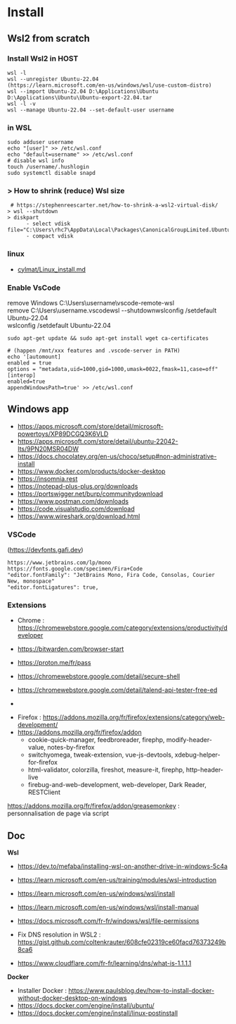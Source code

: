# Install

## Wsl2 from scratch

### Install Wsl2 in HOST
```
wsl -l
wsl --unregister Ubuntu-22.04
(https://learn.microsoft.com/en-us/windows/wsl/use-custom-distro)
wsl --import Ubuntu-22.04 D:\Applications\Ubuntu D:\Applications\Ubuntu\Ubuntu-export-22.04.tar
wsl -l -v
wsl --manage Ubuntu-22.04 --set-default-user username
```

### in WSL
```
sudo adduser username
echo "[user]" >> /etc/wsl.conf
echo "default=username" >> /etc/wsl.conf
# disable wsl info
touch /username/.hushlogin
sudo systemctl disable snapd
```

### > How to shrink (reduce) Wsl size
```
 # https://stephenreescarter.net/how-to-shrink-a-wsl2-virtual-disk/
> wsl --shutdown
> diskpart
      - select vdisk file="C:\Users\rhc7\AppData\Local\Packages\CanonicalGroupLimited.Ubuntu22.04LTS_79\LocalState\ext4.vhdx"
      - compact vdisk
```

### linux

- [cylmat/Linux_install.md](https://github.com/cylmat/docs/blob/main/install/Linux_install.md)




### Enable VsCode

remove Windows C:\Users\username\vscode-remote-wsl  
remove C:\Users\username\.vscodewsl --shutdownwslconfig /setdefault Ubuntu-22.04  
wslconfig /setdefault Ubuntu-22.04  
```
sudo apt-get update && sudo apt-get install wget ca-certificates

# (happen /mnt/xxx features and .vscode-server in PATH)
echo '[automount]
enabled = true
options = "metadata,uid=1000,gid=1000,umask=0022,fmask=11,case=off"
[interop]
enabled=true
appendWindowsPath=true' >> /etc/wsl.conf
```

## Windows app

* https://apps.microsoft.com/store/detail/microsoft-powertoys/XP89DCGQ3K6VLD
* https://apps.microsoft.com/store/detail/ubuntu-22042-lts/9PN20MSR04DW
* https://docs.chocolatey.org/en-us/choco/setup#non-administrative-install
* https://www.docker.com/products/docker-desktop
* https://insomnia.rest
* https://notepad-plus-plus.org/downloads
* https://portswigger.net/burp/communitydownload
* https://www.postman.com/downloads
* https://code.visualstudio.com/download
* https://www.wireshark.org/download.html


### VSCode

(https://devfonts.gafi.dev)
```
https://www.jetbrains.com/lp/mono
https://fonts.google.com/specimen/Fira+Code
"editor.fontFamily": "JetBrains Mono, Fira Code, Consolas, Courier New, monospace"
"editor.fontLigatures": true,
```

### Extensions

* Chrome : https://chromewebstore.google.com/category/extensions/productivity/developer
- https://bitwarden.com/browser-start
- https://proton.me/fr/pass
- https://chromewebstore.google.com/detail/secure-shell
- https://chromewebstore.google.com/detail/talend-api-tester-free-ed

-

* Firefox : https://addons.mozilla.org/fr/firefox/extensions/category/web-development/  
* https://addons.mozilla.org/fr/firefox/addon  
  - cookie-quick-manager, feedbroreader, firephp, modify-header-value, notes-by-firefox
  - switchyomega, tweak-extension, vue-js-devtools, xdebug-helper-for-firefox
  - html-validator, colorzilla, fireshot, measure-it, firephp, http-header-live
  - firebug-and-web-development, web-developer, Dark Reader, RESTClient

https://addons.mozilla.org/fr/firefox/addon/greasemonkey : personnalisation de page via script

## Doc

**Wsl**
- https://dev.to/mefaba/installing-wsl-on-another-drive-in-windows-5c4a

- https://learn.microsoft.com/en-us/training/modules/wsl-introduction
- https://learn.microsoft.com/en-us/windows/wsl/install
- https://learn.microsoft.com/en-us/windows/wsl/install-manual
- https://docs.microsoft.com/fr-fr/windows/wsl/file-permissions
  
- Fix DNS resolution in WSL2 : https://gist.github.com/coltenkrauter/608cfe02319ce60facd76373249b8ca6
- https://www.cloudflare.com/fr-fr/learning/dns/what-is-1.1.1.1

**Docker**
- Installer Docker : https://www.paulsblog.dev/how-to-install-docker-without-docker-desktop-on-windows
- https://docs.docker.com/engine/install/ubuntu/
- https://docs.docker.com/engine/install/linux-postinstall

